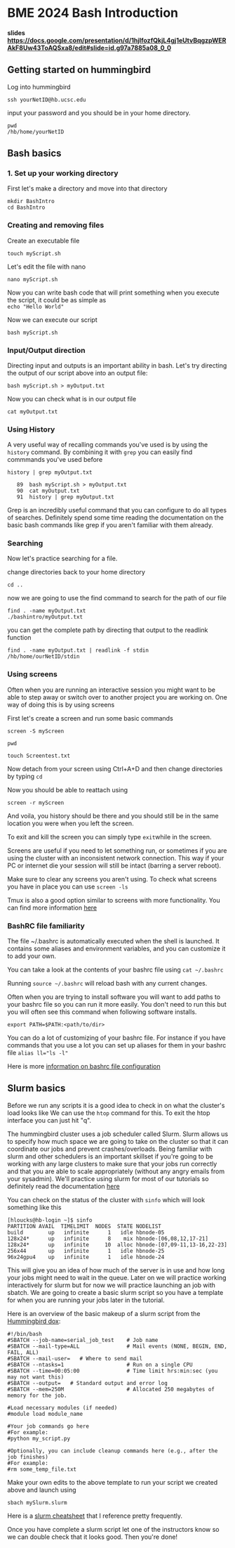 # BME 2024 Bash Introduction 
#### slides https://docs.google.com/presentation/d/1hjIfozfQkjL4gj1eUtvBqgzpWERAkF8Uw43ToAQSxa8/edit#slide=id.g97a7885a08_0_0

## Getting started on hummingbird 
Log into hummingbird
```
ssh yourNetID@hb.ucsc.edu
```
input your password and you should be in your home directory. 

```
pwd 
/hb/home/yourNetID
```

## Bash basics 

### 1. Set up your working directory 

First let's make a directory and move into that directory 
```
mkdir BashIntro
cd BashIntro
```



### Creating and removing files 
Create an executable file 
```
touch myScript.sh
```
Let's edit the file with nano

```
nano myScript.sh 
```

Now you can write bash code that will print something when you execute the script, it could be as simple as  
```echo "Hello World"```

Now we can execute our script
```
bash myScript.sh
```

### Input/Output direction 

Directing input and outputs is an important ability in bash. Let's try directing the output of our script above into an output file:
```
bash myScript.sh > myOutput.txt
```

Now you can check what is in our output file 
```
cat myOutput.txt 
```

### Using History 

A very useful way of recalling commands you've used is by using the `history` command. By combining it with `grep`  you can easily find commmands you've used before 

```
history | grep myOutput.txt

   89  bash myScript.sh > myOutput.txt 
   90  cat myOutput.txt 
   91  history | grep myOutput.txt

```

Grep is an incredibly useful command that you can configure to do all types of searches. Definitely spend some time reading the documentation on the basic bash commands like grep if you aren't familiar with them already. 

### Searching 
Now let's practice searching for a file. 

change directories back to your home directory 
```
cd ..
```
now we are going to use the find command to search for the path of our file 
```
find . -name myOutput.txt
./bashintro/myOutput.txt
```
you can get the complete path by directing that output to the readlink function 
```
find . -name myOutput.txt | readlink -f stdin
/hb/home/ourNetID/stdin
```

### Using screens 

Often when you are running an interactive session you might want to be able to step away or switch over to another project you are working on. One way of doing this is by using screens

First let's create a screen and run some basic commands 
```
screen -S myScreen  

pwd

touch Screentest.txt

```

Now detach from your screen using Ctrl+A+D and then change directories by typing `cd`

Now you should be able to reattach using 
```
screen -r myScreen
```
And voila, you history should be there and you should still be in the same location you were when you left the screen. 

To exit and kill the screen you can simply type `exit`while in the screen. 

Screens are useful if you need to let something run, or sometimes if you are using the cluster with an inconsistent network connection. This way if your PC or internet die your session will still be intact (barring a server reboot).

Make sure to clear any screens you aren't using. To check what screens you have in place you can use `screen -ls`

Tmux is also a good option similar to screens with more functionality. You can find more information [here](https://man7.org/linux/man-pages/man1/tmux.1.html)


### BashRC file familiarity 

The file ~/.bashrc is automatically executed when the shell is launched.  It contains some aliases and environment variables, and you can customize it to add your own.


You can take a look at the contents of your bashrc file using `cat ~/.bashrc`

Running `source ~/.bashrc` will reload bash with any current changes.

Often when you are trying to install software you will want to add paths to your bashrc file so you can run it more easily. You don't need to run this but you will often see this command when following software installs.
```
export PATH=$PATH:<path/to/dir>
```
You can do a lot of customizing of your bashrc file. For instance if you have commands that you use a lot you can set up aliases for them in your bashrc file 
`alias ll="ls -l"`

Here is more [information on bashrc file configuration](https://phoenixnap.com/kb/bashrc)

## Slurm basics 

Before we run any scripts it is a good idea to check in on what the cluster's load looks like 
We can use the `htop` command for this. To exit the htop interface you can just hit "q". 

The hummingbird cluster uses a job scheduler called Slurm. Slurm allows us to specify how much space we are going to take on the cluster so that it can coordinate our jobs and prevent crashes/overloads. Being familiar with slurm and other schedulers is an important skillset if you're going to be working with any large clusters to make sure that your jobs run correctly and that you are able to scale appropriately (without any angry emails from your sysadmin). We'll practice using slurm for most of our tutorials so definitely read the documentation [here](https://slurm.schedmd.com/quickstart.html)

You can check on the status of the cluster with `sinfo` which will look something like this 
```
[hloucks@hb-login ~]$ sinfo
PARTITION AVAIL  TIMELIMIT  NODES  STATE NODELIST
build        up   infinite      1   idle hbnode-05
128x24*      up   infinite      8    mix hbnode-[06,08,12,17-21]
128x24*      up   infinite     10  alloc hbnode-[07,09-11,13-16,22-23]
256x44       up   infinite      1   idle hbnode-25
96x24gpu4    up   infinite      1   idle hbnode-24

```
This will give you an idea of how much of the server is in use and how long your jobs might need to wait in the queue. Later on we will practice working interactively for slurm but for now we will practice launching an job with sbatch. We are going to create a basic slurm script so you have a template for when you are running your jobs later in the tutorial. 

Here is an overview of the basic makeup of a slurm script from the [Hummingbird dox](https://hummingbird.ucsc.edu/documentation/creating-scripts-to-run-jobs/):

```
#!/bin/bash
#SBATCH --job-name=serial_job_test    # Job name
#SBATCH --mail-type=ALL               # Mail events (NONE, BEGIN, END, FAIL, ALL)
#SBATCH --mail-user=   # Where to send mail	
#SBATCH --ntasks=1                    # Run on a single CPU
#SBATCH --time=00:05:00               # Time limit hrs:min:sec (you may not want this)
#SBATCH --output=   # Standard output and error log
#SBATCH --mem=250M                    # Allocated 250 megabytes of memory for the job.

#Load necessary modules (if needed)
#module load module_name

#Your job commands go here
#For example:
#python my_script.py

#Optionally, you can include cleanup commands here (e.g., after the job finishes)
#For example:
#rm some_temp_file.txt

```

Make your own edits to the above template to run your script we created above and launch using 
```
sbach mySlurm.slurm
```

Here is a [slurm cheatsheet](https://arc.umich.edu/wp-content/uploads/sites/4/2020/05/Great-Lakes-Cheat-Sheet.pdf) that I reference pretty frequently.


Once you have complete a slurm script let one of the instructors know so we can double check that it looks good. Then you're done! 